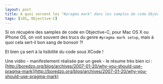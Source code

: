 ```yaml
---
layout: post
title: À quoi servent les "#pragma mark" dans les samples de code Objective-C ?
tags: [iOS, Objective-C]
---
```


Si on récupère des samples de code en Objective-C, pour Mac OS X ou iPhone OS,
on voit souvent des trucs du genre `#pragma mark setup`, mais à quoi cela
sert-il bon sang de bonsoir ?!

Et bien ça sert à la lisibilité du code sous XCode !

Une vidéo - manifestement réalisée par un geek - le résume très bien ici :
[http://boredzo.org/blog/archives/2007-01-20/why-you-should-use-pragma-mark](http://boredzo.org/blog/archives/2007-01-20/why-you-should-use-pragma-mark)
